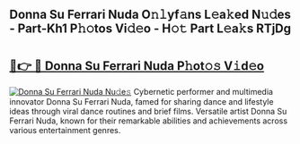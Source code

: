 ## Donna Su Ferrari Nuda O𝚗𝚕yf𝚊ns L𝚎a𝚔ed N𝚞𝚍es - Part-Kh1 P𝚑𝚘tos Vi𝚍𝚎o - H𝚘𝚝 Part L𝚎a𝚔s RTjDg

# <h2><a href="http://kf9ysy.oniu.top/?m=Donna+Su+Ferrari+Nuda">🔗👉 🔴 Donna Su Ferrari Nuda P𝚑ot𝚘𝚜 V𝚒d𝚎o</a></h2>

[![Donna Su Ferrari Nuda Nu𝚍e𝚜](https://i.imgur.com/0qMVB7G.gif)](http://kf9ysy.oniu.top/?m=Donna+Su+Ferrari+Nuda)
Cybernetic performer and multimedia innovator Donna Su Ferrari Nuda, famed for sharing dance and lifestyle ideas through viral dance routines and brief films. Versatile artist Donna Su Ferrari Nuda, known for their remarkable abilities and achievements across various entertainment genres.  
